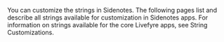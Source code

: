 ---
---

<a id="section_qgn_v5v_sy"></a>

You can customize the strings in Sidenotes. The following pages list and describe all strings available for customization in Sidenotes apps. For information on strings available for the core Livefyre apps, see String Customizations.

